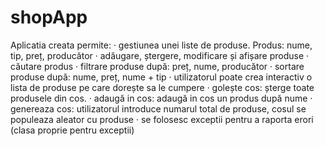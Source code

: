 # shopApp

Aplicatia creata permite:
· gestiunea unei liste de produse. Produs: nume, tip, preț, producător
· adăugare, ștergere, modificare și afișare produse
· căutare produs
· filtrare produse după: preț, nume, producător
· sortare produse după: nume, preț, nume + tip
· utilizatorul poate crea interactiv o lista de produse pe care dorește sa le cumpere
· golește cos: șterge toate produsele din cos.
· adaugă in cos: adaugă in cos un produs după nume
· genereaza cos: utilizatorul introduce numarul total de produse, cosul se populeaza aleator cu produse
· se folosesc exceptii pentru a raporta erori (clasa proprie pentru exceptii)
